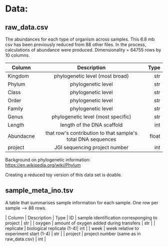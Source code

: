 # Data: 

## raw_data.csv

The abundances for each type of organism across samples. 
This 6.8 mb csv has been previously reduced from 88 other files. 
In the process, calculations of abundance were produced. 
Dimensionality = 64755 rows by 10 columns.

| Column        | Description         | Type  |
| ------------- |:-------------------:| -----:|
| Kingdom       | phylogenetic level (most broad)  | str   |
| Phylum        | phylogenetic level  | str   |
| Class         | phylogenetic level  | str   |
| Order         | phylogenetic level  | str   |
| Family        | phylogenetic level  | str   |
| Genus         | phylogenetic level (most specific) | str   |
| Length        | length of the DNA scaffold | int | 
| Abundacne     | that row's contribution to that sample's total DNA sequences | float | 
| project       | JGI sequencing project number | int |
Background on phylogenetic information: https://en.wikipedia.org/wiki/Phylum

Creating a reduced toy version of this data set is doable. 

## sample_meta_ino.tsv

A table that summarises sample information for each sample. 
One row per sample --> 88 rows. 

| Column | Description | Type
| ID | sample identification corresponging to project | str |
| oxygen | amount of oxygen added during transfers | str |
| replicate | biological replicate (1-4)| int | 
| week | week relative to experiment start (1-4) | str | 
| project | project number (same as in raw_data.csv) | int | 

